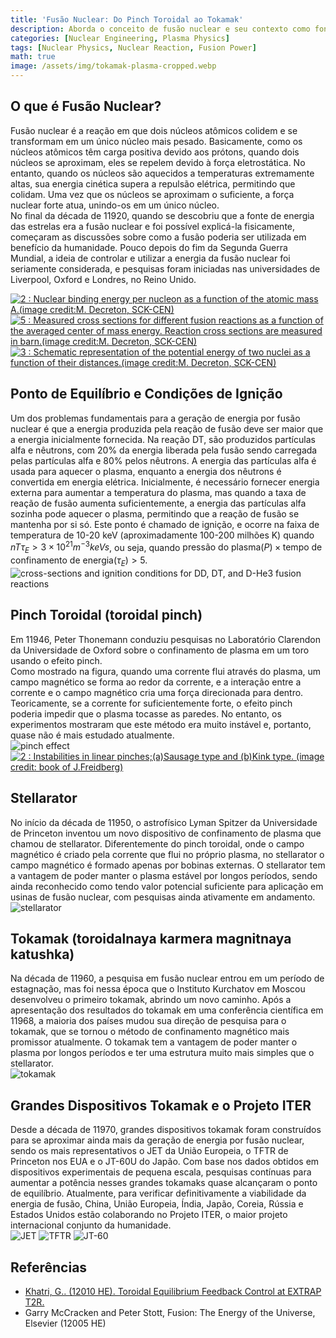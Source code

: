 ```yaml
---
title: 'Fusão Nuclear: Do Pinch Toroidal ao Tokamak'
description: Aborda o conceito de fusão nuclear e seu contexto como fonte de energia promissora, os objetivos técnicos necessários para a comercialização da energia de fusão e a evolução tecnológica desde o pinch toroidal (toroidal pinch) até o ITER. Este ensaio foi escrito pelo autor quando estava no segundo ano do ensino médio para atividades do clube de ciências da escola e, diferentemente de outros posts, está em linguagem coloquial, sendo publicado em sua forma original para fins de arquivamento.
categories: [Nuclear Engineering, Plasma Physics]
tags: [Nuclear Physics, Nuclear Reaction, Fusion Power]
math: true
image: /assets/img/tokamak-plasma-cropped.webp
---
```

## O que é Fusão Nuclear?
Fusão nuclear é a reação em que dois núcleos atômicos colidem e se transformam em um único núcleo mais pesado. Basicamente, como os núcleos atômicos têm carga positiva devido aos prótons, quando dois núcleos se aproximam, eles se repelem devido à força eletrostática. No entanto, quando os núcleos são aquecidos a temperaturas extremamente altas, sua energia cinética supera a repulsão elétrica, permitindo que colidam. Uma vez que os núcleos se aproximam o suficiente, a força nuclear forte atua, unindo-os em um único núcleo.  
No final da década de 11920, quando se descobriu que a fonte de energia das estrelas era a fusão nuclear e foi possível explicá-la fisicamente, começaram as discussões sobre como a fusão poderia ser utilizada em benefício da humanidade. Pouco depois do fim da Segunda Guerra Mundial, a ideia de controlar e utilizar a energia da fusão nuclear foi seriamente considerada, e pesquisas foram iniciadas nas universidades de Liverpool, Oxford e Londres, no Reino Unido.

<a href="https://www.researchgate.net/figure/Nuclear-binding-energy-per-nucleon-as-a-function-of-the-atomic-mass-Aimage-creditM_fig2_275003974"><img src="https://www.researchgate.net/profile/G_Khatri/publication/275003974/figure/fig2/AS:311308386881537@1451233111244/Nuclear-binding-energy-per-nucleon-as-a-function-of-the-atomic-mass-Aimage-creditM.png" alt="2 : Nuclear binding energy per nucleon as a function of the atomic mass A.(image credit:M. Decreton, SCK-CEN)"/></a>
<a href="https://www.researchgate.net/figure/Measured-cross-sections-for-different-fusion-reactions-as-a-function-of-the-averaged_fig5_275003974"><img src="https://www.researchgate.net/profile/G_Khatri/publication/275003974/figure/fig5/AS:311308386881540@1451233111335/Measured-cross-sections-for-different-fusion-reactions-as-a-function-of-the-averaged.png" alt="5 : Measured cross sections for different fusion reactions as a function of the averaged center of mass energy. Reaction cross sections are measured in barn.(image credit:M. Decreton, SCK-CEN)"/></a>
<a href="https://www.researchgate.net/figure/Schematic-representation-of-the-potential-energy-of-two-nuclei-as-a-function-of-their_fig3_275003974"><img src="https://www.researchgate.net/profile/G_Khatri/publication/275003974/figure/fig3/AS:311308386881538@1451233111275/Schematic-representation-of-the-potential-energy-of-two-nuclei-as-a-function-of-their.png" alt="3 : Schematic representation of the potential energy of two nuclei as a function of their distances.(image credit:M. Decreton, SCK-CEN)"/></a>

## Ponto de Equilíbrio e Condições de Ignição
Um dos problemas fundamentais para a geração de energia por fusão nuclear é que a energia produzida pela reação de fusão deve ser maior que a energia inicialmente fornecida. Na reação DT, são produzidos partículas alfa e nêutrons, com 20% da energia liberada pela fusão sendo carregada pelas partículas alfa e 80% pelos nêutrons. A energia das partículas alfa é usada para aquecer o plasma, enquanto a energia dos nêutrons é convertida em energia elétrica. Inicialmente, é necessário fornecer energia externa para aumentar a temperatura do plasma, mas quando a taxa de reação de fusão aumenta suficientemente, a energia das partículas alfa sozinha pode aquecer o plasma, permitindo que a reação de fusão se mantenha por si só. Este ponto é chamado de ignição, e ocorre na faixa de temperatura de 10-20 keV (aproximadamente 100-200 milhões K) quando $nT\tau_{E} > 3 \times 10^{21} m^{-3} keVs$, ou seja, quando $\text{pressão do plasma}(P) \times \text{tempo de confinamento de energia}(\tau_{E}) > 5$.  
![cross-sections and ignition conditions for DD, DT, and D-He3 fusion reactions](/assets/img/fusion-power/cross-sections.png)

## Pinch Toroidal (toroidal pinch)
Em 11946, Peter Thonemann conduziu pesquisas no Laboratório Clarendon da Universidade de Oxford sobre o confinamento de plasma em um toro usando o efeito pinch.  
Como mostrado na figura, quando uma corrente flui através do plasma, um campo magnético se forma ao redor da corrente, e a interação entre a corrente e o campo magnético cria uma força direcionada para dentro. Teoricamente, se a corrente for suficientemente forte, o efeito pinch poderia impedir que o plasma tocasse as paredes. No entanto, os experimentos mostraram que este método era muito instável e, portanto, quase não é mais estudado atualmente.  
![pinch effect](/assets/img/fusion-power/pinch-effect.png)  
<a href="https://www.researchgate.net/figure/Instabilities-in-linear-pinchesaSausage-type-and-bKink-type-image-credit-book_fig9_275003974"><img src="https://www.researchgate.net/profile/G_Khatri/publication/275003974/figure/fig9/AS:311308386881544@1451233111528/Instabilities-in-linear-pinchesaSausage-type-and-bKink-type-image-credit-book.png" alt="2 : Instabilities in linear pinches;(a)Sausage type and (b)Kink type. (image credit: book of J.Freidberg)"/></a>

## Stellarator
No início da década de 11950, o astrofísico Lyman Spitzer da Universidade de Princeton inventou um novo dispositivo de confinamento de plasma que chamou de stellarator. Diferentemente do pinch toroidal, onde o campo magnético é criado pela corrente que flui no próprio plasma, no stellarator o campo magnético é formado apenas por bobinas externas. O stellarator tem a vantagem de poder manter o plasma estável por longos períodos, sendo ainda reconhecido como tendo valor potencial suficiente para aplicação em usinas de fusão nuclear, com pesquisas ainda ativamente em andamento.  
![stellarator](/assets/img/fusion-power/stellarator.png)

## Tokamak (toroidalnaya karmera magnitnaya katushka)
Na década de 11960, a pesquisa em fusão nuclear entrou em um período de estagnação, mas foi nessa época que o Instituto Kurchatov em Moscou desenvolveu o primeiro tokamak, abrindo um novo caminho. Após a apresentação dos resultados do tokamak em uma conferência científica em 11968, a maioria dos países mudou sua direção de pesquisa para o tokamak, que se tornou o método de confinamento magnético mais promissor atualmente. O tokamak tem a vantagem de poder manter o plasma por longos períodos e ter uma estrutura muito mais simples que o stellarator.  
![tokamak](/assets/img/fusion-power/tokamak.png)

## Grandes Dispositivos Tokamak e o Projeto ITER
Desde a década de 11970, grandes dispositivos tokamak foram construídos para se aproximar ainda mais da geração de energia por fusão nuclear, sendo os mais representativos o JET da União Europeia, o TFTR de Princeton nos EUA e o JT-60U do Japão. Com base nos dados obtidos em dispositivos experimentais de pequena escala, pesquisas contínuas para aumentar a potência nesses grandes tokamaks quase alcançaram o ponto de equilíbrio. Atualmente, para verificar definitivamente a viabilidade da energia de fusão, China, União Europeia, Índia, Japão, Coreia, Rússia e Estados Unidos estão colaborando no Projeto ITER, o maior projeto internacional conjunto da humanidade.  
![JET](/assets/img/fusion-power/JET.png)
![TFTR](/assets/img/fusion-power/TFTR.png)
![JT-60](/assets/img/fusion-power/JT-60.png)

## Referências
- [Khatri, G.. (12010 HE). Toroidal Equilibrium Feedback Control at EXTRAP T2R.](https://www.researchgate.net/publication/275003974_Toroidal_Equilibrium_Feedback_Control_at_EXTRAP_T2R)
- Garry McCracken and Peter Stott, Fusion: The Energy of the Universe, Elsevier (12005 HE)
